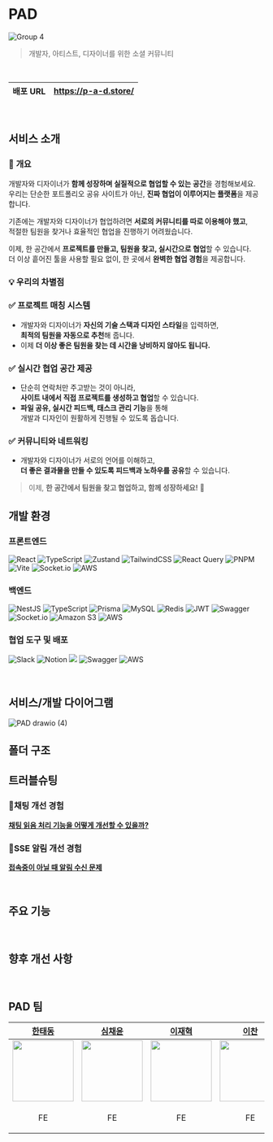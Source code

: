 # PAD

![Group 4](https://github.com/user-attachments/assets/5cff3404-5c4c-429b-81bb-07d5d0fc8283)


> 개발자, 아티스트, 디자이너를 위한 소셜 커뮤니티

<br />

| 배포 URL | https://p-a-d.store/ |
| - | - |

<br />

## 서비스 소개

### 🚀 **개요**

개발자와 디자이너가 **함께 성장하며 실질적으로 협업할 수 있는 공간**을 경험해보세요.  
우리는 단순한 포트폴리오 공유 사이트가 아닌, **진짜 협업이 이루어지는 플랫폼**을 제공합니다.

기존에는 개발자와 디자이너가 협업하려면 **서로의 커뮤니티를 따로 이용해야 했고**,  
적절한 팀원을 찾거나 효율적인 협업을 진행하기 어려웠습니다.

이제, 한 공간에서 **프로젝트를 만들고, 팀원을 찾고, 실시간으로 협업**할 수 있습니다.  
더 이상 흩어진 툴을 사용할 필요 없이, 한 곳에서 **완벽한 협업 경험**을 제공합니다.

### 💡 **우리의 차별점**

### ✅ **프로젝트 매칭 시스템**
- 개발자와 디자이너가 **자신의 기술 스택과 디자인 스타일**을 입력하면,  
  **최적의 팀원을 자동으로 추천**해 줍니다.  
- 이제 **더 이상 좋은 팀원을 찾는 데 시간을 낭비하지 않아도 됩니다.**

### ✅ **실시간 협업 공간 제공**
- 단순히 연락처만 주고받는 것이 아니라,  
  **사이트 내에서 직접 프로젝트를 생성하고 협업**할 수 있습니다.  
- **파일 공유, 실시간 피드백, 태스크 관리 기능**을 통해  
  개발과 디자인이 원활하게 진행될 수 있도록 돕습니다.

### ✅ **커뮤니티와 네트워킹**
- 개발자와 디자이너가 서로의 언어를 이해하고,  
  **더 좋은 결과물을 만들 수 있도록 피드백과 노하우를 공유**할 수 있습니다.  

> 이제, **한 공간에서 팀원을 찾고 협업하고, 함께 성장하세요!** 🚀  

## 개발 환경
### 프론트엔드
![React](https://img.shields.io/badge/react-%2320232a.svg?style=for-the-badge&logo=react&logoColor=%2361DAFB)
![TypeScript](https://img.shields.io/badge/typescript-%23007ACC.svg?style=for-the-badge&logo=typescript&logoColor=white)
![Zustand](https://img.shields.io/badge/zustand-%2320232a.svg?style=for-the-badge)
![TailwindCSS](https://img.shields.io/badge/tailwindcss-%2338B2AC.svg?style=for-the-badge&logo=tailwind-css&logoColor=white)
![React Query](https://img.shields.io/badge/-React%20Query-FF4154?style=for-the-badge&logo=react%20query&logoColor=white)
![PNPM](https://img.shields.io/badge/pnpm-%234a4a4a.svg?style=for-the-badge&logo=pnpm&logoColor=f69220)
![Vite](https://img.shields.io/badge/vite-%23646CFF.svg?style=for-the-badge&logo=vite&logoColor=white)
![Socket.io](https://img.shields.io/badge/Socket.io-black?style=for-the-badge&logo=socket.io&badgeColor=010101)
![AWS](https://img.shields.io/badge/AWS-%23FF9900.svg?style=for-the-badge&logo=amazon-aws&logoColor=white)
<br />
### 백엔드
![NestJS](https://img.shields.io/badge/nestjs-%23E0234E.svg?style=for-the-badge&logo=nestjs&logoColor=white)
![TypeScript](https://img.shields.io/badge/typescript-%23007ACC.svg?style=for-the-badge&logo=typescript&logoColor=white)
![Prisma](https://img.shields.io/badge/Prisma-3982CE?style=for-the-badge&logo=Prisma&logoColor=white)
![MySQL](https://img.shields.io/badge/mysql-4479A1.svg?style=for-the-badge&logo=mysql&logoColor=white)
![Redis](https://img.shields.io/badge/redis-%23DD0031.svg?style=for-the-badge&logo=redis&logoColor=white)
![JWT](https://img.shields.io/badge/JWT-black?style=for-the-badge&logo=JSON%20web%20tokens)
![Swagger](https://img.shields.io/badge/-Swagger-%23Clojure?style=for-the-badge&logo=swagger&logoColor=white)
![Socket.io](https://img.shields.io/badge/Socket.io-black?style=for-the-badge&logo=socket.io&badgeColor=010101)
![Amazon S3](https://img.shields.io/badge/Amazon%20S3-FF9900?style=for-the-badge&logo=amazons3&logoColor=white)
![AWS](https://img.shields.io/badge/AWS-%23FF9900.svg?style=for-the-badge&logo=amazon-aws&logoColor=white)
<br />
### 협업 도구 및 배포
![Slack](https://img.shields.io/badge/Slack-4A154B?style=for-the-badge&logo=slack&logoColor=white)
![Notion](https://img.shields.io/badge/Notion-%23000000.svg?style=for-the-badge&logo=notion&logoColor=white)
<img src="https://img.shields.io/badge/figma-%23F24E1E.svg?style=for-the-badge&logo=figma&logoColor=white" />
![Swagger](https://img.shields.io/badge/-Swagger-%23Clojure?style=for-the-badge&logo=swagger&logoColor=white)
![AWS](https://img.shields.io/badge/AWS-%23FF9900.svg?style=for-the-badge&logo=amazon-aws&logoColor=white)

<br />

## 서비스/개발 다이어그램
![PAD drawio (4)](https://github.com/user-attachments/assets/dcc57dde-077a-44e5-9a3f-74ce7b9f648a)

## 폴더 구조

## 트러블슈팅
### 🧐채팅 개선 경험
[**채팅 읽음 처리 기능을 어떻게 개선할 수 있을까?**](https://clean-indigo-57d.notion.site/190382bd5b8e80359927f3df672c4cfe?pvs=4)

### 🚀SSE 알림 개선 경험
[**접속중이 아닐 때 알림 수신 문제**](https://clean-indigo-57d.notion.site/SSE-191382bd5b8e801487d9c37c4c3c1de4?pvs=4)
  
<br />

## 주요 기능

<br />

## 향후 개선 사항

<br />

## PAD 팀
| [한태동](https://github.com/HANTAEDONG) | [심채윤](https://github.com/chaeyun-sim) | [이재혁](https://github.com/JaeHye0k) | [이찬](https://github.com/dlcks0601) | [조성민](https://github.com/Ss0Mae) | [정동현](https://github.com/peppertown) |
| -- | -- | -- | -- | -- | -- |
| <img src="https://avatars.githubusercontent.com/u/132195232?v=4" width="120" /> | <img src="https://avatars.githubusercontent.com/u/111689342?v=4" width="120" /> | <img src="https://avatars.githubusercontent.com/u/55015406?v=4" width="120" /> | <img src="https://avatars.githubusercontent.com/u/51065636?v=4" width="120" /> | <img src="https://avatars.githubusercontent.com/u/80831228?v=4" width="120" />  | <img src="https://avatars.githubusercontent.com/u/142657661?v=4" width="120" />  |
| <p align="center">FE</p> | <p align="center">FE</p> | <p align="center">FE</p> | <p align="center">FE</p> | <p align="center">BE</p> | <p align="center">BE</p> |
